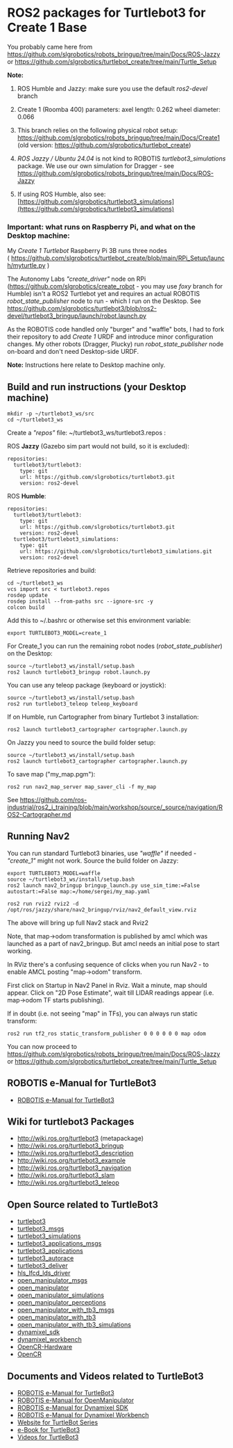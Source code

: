 # ROS2 packages for Turtlebot3 for Create 1 Base

You probably came here from https://github.com/slgrobotics/robots_bringup/tree/main/Docs/ROS-Jazzy or https://github.com/slgrobotics/turtlebot_create/tree/main/Turtle_Setup

**Note:** 

1. ROS Humble and Jazzy: make sure you use the default _ros2-devel_ branch

2. Create 1 (Roomba 400) parameters: axel length: 0.262  wheel diameter: 0.066

3. This branch relies on the following physical robot setup: https://github.com/slgrobotics/robots_bringup/tree/main/Docs/Create1 
(old version: https://github.com/slgrobotics/turtlebot_create)

4. *ROS Jazzy / Ubuntu 24.04* is not kind to ROBOTIS *turtlebot3_simulations* package. We use our own simulation for Dragger - see https://github.com/slgrobotics/robots_bringup/tree/main/Docs/ROS-Jazzy

5. If using ROS Humble, also see: [https://github.com/slgrobotics/turtlebot3_simulations](https://github.com/slgrobotics/turtlebot3_simulations)

### Important: what runs on Raspberry Pi, and what on the Desktop machine:

My _Create 1 Turtlebot_ Raspberry Pi 3B runs three nodes ( https://github.com/slgrobotics/turtlebot_create/blob/main/RPi_Setup/launch/myturtle.py )

The Autonomy Labs *"create_driver"* node on RPi (https://github.com/slgrobotics/create_robot - you may use _foxy_ branch for Humble) isn't a ROS2 Turtlebot yet and requires an actual ROBOTIS *robot_state_publisher* node to run - which I run on the Desktop. See https://github.com/slgrobotics/turtlebot3/blob/ros2-devel/turtlebot3_bringup/launch/robot.launch.py

As the ROBOTIS code handled only "burger" and "waffle" bots, I had to fork their repository to add _Create 1_ URDF and introduce minor configuration changes. My other robots (Dragger, Plucky) run *robot_state_publisher* node on-board and don't need Desktop-side URDF. 

**Note:** Instructions here relate to Desktop machine only.

## Build and run instructions (your Desktop machine)
```
mkdir -p ~/turtlebot3_ws/src
cd ~/turtlebot3_ws
```
Create a _"repos"_ file:  ~/turtlebot3_ws/turtlebot3.repos :

ROS **Jazzy** (Gazebo sim part would not build, so it is excluded):
```
repositories:
  turtlebot3/turtlebot3:
    type: git
    url: https://github.com/slgrobotics/turtlebot3.git
    version: ros2-devel
```
ROS **Humble**:
```
repositories:
  turtlebot3/turtlebot3:
    type: git
    url: https://github.com/slgrobotics/turtlebot3.git
    version: ros2-devel
  turtlebot3/turtlebot3_simulations:
    type: git
    url: https://github.com/slgrobotics/turtlebot3_simulations.git
    version: ros2-devel
```
Retrieve repositories and build:
```
cd ~/turtlebot3_ws
vcs import src < turtlebot3.repos
rosdep update
rosdep install --from-paths src --ignore-src -y
colcon build
```
Add this to ~/.bashrc or otherwise set this environment variable:
```
export TURTLEBOT3_MODEL=create_1
```
For Create_1 you can run the remaining robot nodes (*robot_state_publisher*) on the Desktop:
```
source ~/turtlebot3_ws/install/setup.bash
ros2 launch turtlebot3_bringup robot.launch.py
```
You can use any teleop package (keyboard or joystick):
```
source ~/turtlebot3_ws/install/setup.bash
ros2 run turtlebot3_teleop teleop_keyboard
```
If on Humble, run Cartographer from binary Turtlebot 3 installation:
```
ros2 launch turtlebot3_cartographer cartographer.launch.py
```
On Jazzy you need to source the build folder setup:
```
source ~/turtlebot3_ws/install/setup.bash
ros2 launch turtlebot3_cartographer cartographer.launch.py
```
To save map ("my_map.pgm"):
```
ros2 run nav2_map_server map_saver_cli -f my_map
```
See https://github.com/ros-industrial/ros2_i_training/blob/main/workshop/source/_source/navigation/ROS2-Cartographer.md

## Running Nav2

You can run standard Turtlebot3 binaries, use _"waffle"_ if needed - _"create_1"_ might not work. Source the build folder on Jazzy:

```
export TURTLEBOT3_MODEL=waffle
source ~/turtlebot3_ws/install/setup.bash
ros2 launch nav2_bringup bringup_launch.py use_sim_time:=False autostart:=False map:=/home/sergei/my_map.yaml

ros2 run rviz2 rviz2 -d /opt/ros/jazzy/share/nav2_bringup/rviz/nav2_default_view.rviz
```

The above will bring up full Nav2 stack and Rviz2

Note, that map->odom transformation is published by amcl which was launched as a part of nav2_bringup. But amcl needs an initial pose to start working.

In RViz there's a confusing sequence of clicks when you run Nav2 - to enable AMCL posting "map->odom" transform.

First click on Startup in Nav2 Panel in Rviz. Wait a minute, map should appear. Click on "2D Pose Estimate", wait till LIDAR readings appear (i.e. map->odom TF starts publishing).

If in doubt (i.e. not seeing "map" in TFs), you can always run static transform:
```
ros2 run tf2_ros static_transform_publisher 0 0 0 0 0 0 map odom
```

You can now proceed to https://github.com/slgrobotics/robots_bringup/tree/main/Docs/ROS-Jazzy or https://github.com/slgrobotics/turtlebot_create/tree/main/Turtle_Setup

## ROBOTIS e-Manual for TurtleBot3
- [ROBOTIS e-Manual for TurtleBot3](http://turtlebot3.robotis.com/)

## Wiki for turtlebot3 Packages
- http://wiki.ros.org/turtlebot3 (metapackage)
- http://wiki.ros.org/turtlebot3_bringup
- http://wiki.ros.org/turtlebot3_description
- http://wiki.ros.org/turtlebot3_example
- http://wiki.ros.org/turtlebot3_navigation
- http://wiki.ros.org/turtlebot3_slam
- http://wiki.ros.org/turtlebot3_teleop

## Open Source related to TurtleBot3
- [turtlebot3](https://github.com/ROBOTIS-GIT/turtlebot3)
- [turtlebot3_msgs](https://github.com/ROBOTIS-GIT/turtlebot3_msgs)
- [turtlebot3_simulations](https://github.com/ROBOTIS-GIT/turtlebot3_simulations)
- [turtlebot3_applications_msgs](https://github.com/ROBOTIS-GIT/turtlebot3_applications_msgs)
- [turtlebot3_applications](https://github.com/ROBOTIS-GIT/turtlebot3_applications)
- [turtlebot3_autorace](https://github.com/ROBOTIS-GIT/turtlebot3_autorace)
- [turtlebot3_deliver](https://github.com/ROBOTIS-GIT/turtlebot3_deliver)
- [hls_lfcd_lds_driver](https://github.com/ROBOTIS-GIT/hls_lfcd_lds_driver)
- [open_manipulator_msgs](https://github.com/ROBOTIS-GIT/open_manipulator_msgs)
- [open_manipulator](https://github.com/ROBOTIS-GIT/open_manipulator)
- [open_manipulator_simulations](https://github.com/ROBOTIS-GIT/open_manipulator_simulations)
- [open_manipulator_perceptions](https://github.com/ROBOTIS-GIT/open_manipulator_perceptions)
- [open_manipulator_with_tb3_msgs](https://github.com/ROBOTIS-GIT/open_manipulator_with_tb3_msgs)
- [open_manipulator_with_tb3](https://github.com/ROBOTIS-GIT/open_manipulator_with_tb3)
- [open_manipulator_with_tb3_simulations](https://github.com/ROBOTIS-GIT/open_manipulator_with_tb3_simulations)
- [dynamixel_sdk](https://github.com/ROBOTIS-GIT/DynamixelSDK)
- [dynamixel_workbench](https://github.com/ROBOTIS-GIT/dynamixel-workbench)
- [OpenCR-Hardware](https://github.com/ROBOTIS-GIT/OpenCR-Hardware)
- [OpenCR](https://github.com/ROBOTIS-GIT/OpenCR)

## Documents and Videos related to TurtleBot3
- [ROBOTIS e-Manual for TurtleBot3](http://turtlebot3.robotis.com/)
- [ROBOTIS e-Manual for OpenManipulator](http://emanual.robotis.com/docs/en/platform/openmanipulator/)
- [ROBOTIS e-Manual for Dynamixel SDK](http://emanual.robotis.com/docs/en/software/dynamixel/dynamixel_sdk/overview/)
- [ROBOTIS e-Manual for Dynamixel Workbench](http://emanual.robotis.com/docs/en/software/dynamixel/dynamixel_workbench/)
- [Website for TurtleBot Series](http://www.turtlebot.com/)
- [e-Book for TurtleBot3](https://community.robotsource.org/t/download-the-ros-robot-programming-book-for-free/51/)
- [Videos for TurtleBot3 ](https://www.youtube.com/playlist?list=PLRG6WP3c31_XI3wlvHlx2Mp8BYqgqDURU)
